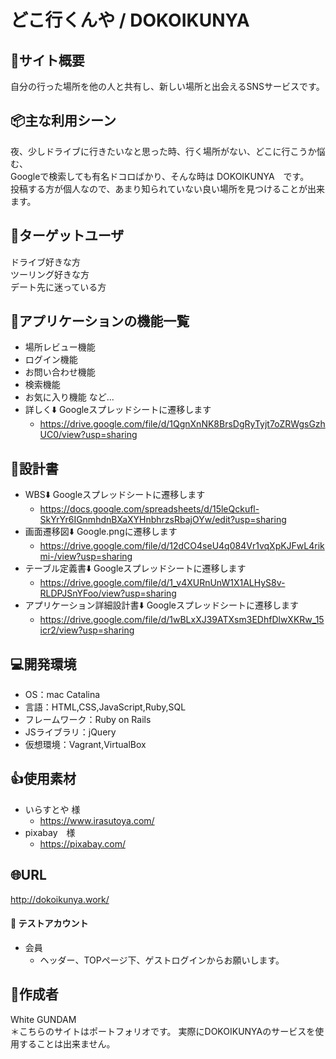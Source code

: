 # どこ行くんや / DOKOIKUNYA


## :bicyclist:サイト概要
自分の行った場所を他の人と共有し、新しい場所と出会えるSNSサービスです。


## :package:主な利用シーン
夜、少しドライブに行きたいなと思った時、行く場所がない、どこに行こうか悩む、<br>
Googleで検索しても有名ドコロばかり、そんな時は DOKOIKUNYA　です。<br>
投稿する方が個人なので、あまり知られていない良い場所を見つけることが出来ます。


## :school_satchel:ターゲットユーザ
ドライブ好きな方<br>
ツーリング好きな方<br>
デート先に迷っている方

## :page_facing_up:アプリケーションの機能一覧
- 場所レビュー機能
- ログイン機能
- お問い合わせ機能
- 検索機能
- お気に入り機能 など...
- 詳しく:arrow_down: Googleスプレッドシートに遷移します
	- https://drive.google.com/file/d/1QgnXnNK8BrsDgRyTyjt7oZRWgsGzhUC0/view?usp=sharing

## :page_facing_up:設計書
- WBS:arrow_down: Googleスプレッドシートに遷移します
	- https://docs.google.com/spreadsheets/d/15leQckufl-SkYrYr6IGnmhdnBXaXYHnbhrzsRbajOYw/edit?usp=sharing
- 画面遷移図:arrow_down: Google.pngに遷移します
	- https://drive.google.com/file/d/12dCO4seU4q084Vr1vqXpKJFwL4rikmi-/view?usp=sharing
- テーブル定義書:arrow_down: Googleスプレッドシートに遷移します
	- https://drive.google.com/file/d/1_v4XURnUnW1X1ALHyS8v-RLDPJSnYFoo/view?usp=sharing
- アプリケーション詳細設計書:arrow_down: Googleスプレッドシートに遷移します
	- https://drive.google.com/file/d/1wBLxXJ39ATXsm3EDhfDlwXKRw_15icr2/view?usp=sharing

## :computer:開発環境
- OS：mac Catalina
- 言語：HTML,CSS,JavaScript,Ruby,SQL
- フレームワーク：Ruby on Rails
- JSライブラリ：jQuery
- 仮想環境：Vagrant,VirtualBox


## :+1:使用素材
- いらすとや 様
	- https://www.irasutoya.com/
- pixabay　様
	- https://pixabay.com/


## :globe_with_meridians:URL
 http://dokoikunya.work/


#### :couple: テストアカウント
- 会員
	- ヘッダー、TOPページ下、ゲストログインからお願いします。

## :bust_in_silhouette:作成者
White GUNDAM<br>
＊こちらのサイトはポートフォリオです。
実際にDOKOIKUNYAのサービスを使用することは出来ません。
